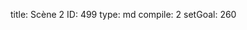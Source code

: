 title:          Scène 2
ID:             499
type:           md
compile:        2
setGoal:        260


